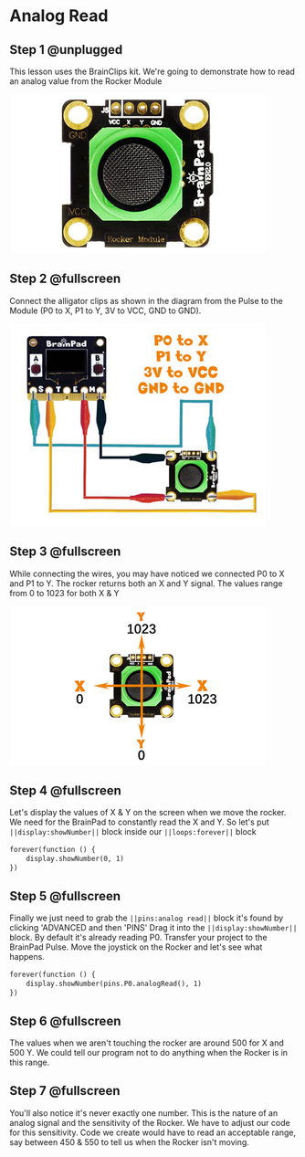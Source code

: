 # Analog Read

## Step 1 @unplugged
This lesson uses the BrainClips kit. We're going to demonstrate how to read an analog value from the Rocker Module

![BrainClip RGB Module](../static/images/rockermodule.jpg)

## Step 2 @fullscreen
Connect the alligator clips as shown in the diagram from the Pulse to the Module (P0 to X, P1 to Y, 3V to VCC, GND to GND).

 ![Rocker Module wiring diagram](../static/images/clipdiagram3.jpg)

## Step 3 @fullscreen
While connecting the wires, you may have noticed we connected P0 to X and P1 to Y. The rocker returns both an X and Y signal. The values range from 0 to 1023 for both X & Y

 ![Rocker Module XY](../static/images/rockerXY.jpg)

## Step 4 @fullscreen
Let's display the values of X & Y on the screen when we move the rocker. We need for the BrainPad to constantly read the X and Y. So let's put ``||display:showNumber||`` block inside our ``||loops:forever||`` block 

```blocks
forever(function () {
    display.showNumber(0, 1)
})
```

## Step 5 @fullscreen
Finally we just need to grab the ``||pins:analog read||`` block it's found by clicking 'ADVANCED and then 'PINS' Drag it into the ``||display:showNumber||`` block. By default it's already reading P0. Transfer your project to the BrainPad Pulse. Move the joystick on the Rocker and let's see what happens. 

```blocks
forever(function () {
    display.showNumber(pins.P0.analogRead(), 1)
})

```

## Step 6 @fullscreen
The values when we aren't touching the rocker are around 500 for X and 500 Y. We could tell our program not to do anything when the Rocker is in this range. 


## Step 7 @fullscreen
You'll also notice it's never exactly one number. This is the nature of an analog signal and the sensitivity of the Rocker. We have to adjust our code for this sensitivity. Code we create would have to read an acceptable range, say between 450 & 550 to tell us when the Rocker isn't moving.

